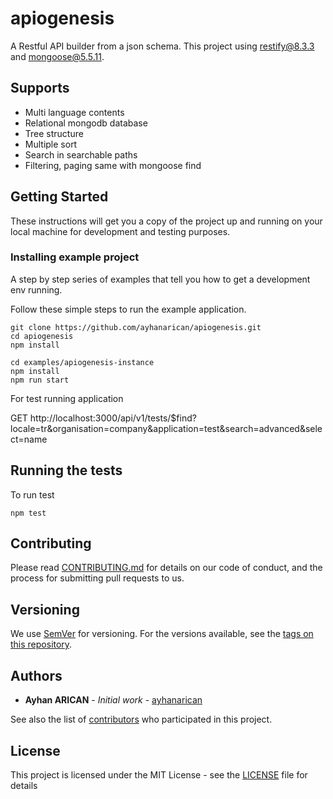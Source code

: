 # apiogenesis
A Restful API builder from a json schema. This project using restify@8.3.3 and mongoose@5.5.11.

## Supports
* Multi language contents
* Relational mongodb database
* Tree structure
* Multiple sort
* Search in searchable paths
* Filtering, paging same with mongoose find

## Getting Started

These instructions will get you a copy of the project up and running on your local machine for development and testing purposes. 

### Installing example project

A step by step series of examples that tell you how to get a development env running.

Follow these simple steps to run the example application.

```
git clone https://github.com/ayhanarican/apiogenesis.git
cd apiogenesis
npm install

cd examples/apiogenesis-instance
npm install
npm run start
```
For test running application

GET http://localhost:3000/api/v1/tests/$find?locale=tr&organisation=company&application=test&search=advanced&select=name

## Running the tests

To run test

```
npm test
```
## Contributing

Please read [CONTRIBUTING.md](https://gist.github.com/ayhanarican/cb0a2dc11934bedcfe2813ad01e4392e) for details on our code of conduct, and the process for submitting pull requests to us.

## Versioning

We use [SemVer](http://semver.org/) for versioning. For the versions available, see the [tags on this repository](https://github.com/ayhanarican/apiogenesis/tags). 

## Authors

* **Ayhan ARICAN** - *Initial work* - [ayhanarican](https://github.com/ayhanarican)

See also the list of [contributors](https://github.com/ayhanarican/apiogenesis/contributors) who participated in this project.

## License

This project is licensed under the MIT License - see the [LICENSE](LICENSE) file for details

